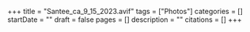 +++
title = "Santee_ca_9_15_2023.avif"
tags = ["Photos"]
categories = []
startDate = ""
draft = false
pages = []
description = ""
citations = []
+++
